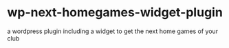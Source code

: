 # wp-next-homegames-widget-plugin
a wordpress plugin including a widget to get the next home games of your club
